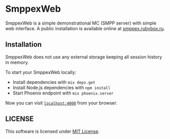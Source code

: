 # SmppexWeb

SmppexWeb is a simple demonstrational MC (SMPP server) with
simple web interface.
A public installation is available online at [smppex.rubybox.ru](http://smppex.rubybox.ru/).

## Installation

SmppexWeb does not use any external storage keeping all session history in memory.

To start your SmppexWeb locally:

  * Install dependencies with `mix deps.get`
  * Install Node.js dependencies with `npm install`
  * Start Phoenix endpoint with `mix phoenix.server`

Now you can visit [`localhost:4000`](http://localhost:4000) from your browser.

## LICENSE

This software is licensed under [MIT License](LICENSE).
